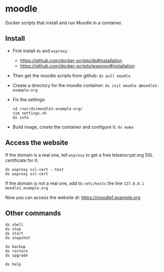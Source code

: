 moodle
======

Docker scripts that install and run Moodle in a container.

## Install

  - First install `ds` and `wsproxy`:
     + https://github.com/docker-scripts/ds#installation
     + https://github.com/docker-scripts/wsproxy#installation

  - Then get the moodle scripts from github: `ds pull moodle`

  - Create a directory for the moodle container: `ds init moodle @moodle1-example-org`

  - Fix the settings:
    ```
    cd /var/ds/moodle1-example-org/
    vim settings.sh
    ds info
    ```

  - Build image, create the container and configure it: `ds make`


## Access the website

If the domain is a real one, tell `wsproxy` to get a free
letsencrypt.org SSL certificate for it:
```
ds wsproxy ssl-cert --test
ds wsproxy ssl-cert
```

If the domain is not a real one, add to `/etc/hosts` the line
`127.0.0.1 moodle1.example.org`

Now you can access the website at: https://moodle1.example.org


## Other commands

```
ds shell
ds stop
ds start
ds snapshot

ds backup
ds restore
ds upgrade

ds help
```
